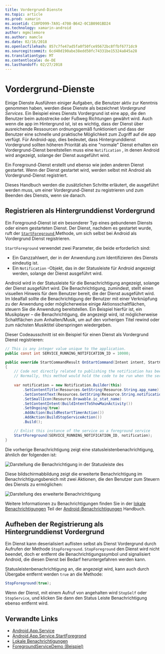 ```yaml
---
title: Vordergrund-Dienste
ms.topic: article
ms.prod: xamarin
ms.assetid: C10FD999-7A91-4708-B642-0C1B0901BD24
ms.technology: xamarin-android
author: mgmclemore
ms.author: mamcle
ms.date: 02/16/2018
ms.openlocfilehash: 857c7fe47ad5fa0f50fce95672bc8ffbf6771dc9
ms.sourcegitcommit: 6cd40d190abe38edd50fc74331be15324a845a28
ms.translationtype: MT
ms.contentlocale: de-DE
ms.lasthandoff: 02/27/2018
---
```

# <a name="foreground-services"></a>Vordergrund-Dienste

Einige Dienste Ausführen einiger Aufgaben, die Benutzer aktiv zur Kenntnis genommen haben, werden diese Dienste als bezeichnet _Vordergrund Services_. Ein Beispiel eines Diensts Vordergrund ist eine app, die den Benutzer beim autostrecke oder Fußweg Richtungen gewährt wird. Auch wenn die app im Hintergrund ist, ist es wichtig, dass der Dienst über ausreichende Ressourcen ordnungsgemäß funktioniert und dass der Benutzer eine schnelle und praktische Möglichkeit zum Zugriff auf die app verfügt. Für Android-app, dies bedeutet, dass Hintergrunddienst Vordergrund sollten höheren Priorität als eine "normale" Dienst erhalten ein Vordergrund-Dienst bereitstellen muss eine `Notification` , in denen Android wird angezeigt, solange der Dienst ausgeführt wird.
 
Ein Foreground-Dienst erstellt und ebenso wie jeden anderen Dienst gestartet. Wenn der Dienst gestartet wird, werden selbst mit Android als Vordergrund-Dienst registriert.
 
Dieses Handbuch werden die zusätzlichen Schritte erläutert, die ausgeführt werden muss, um einer Vordergrund-Dienst zu registrieren und zum Beenden des Diensts, wenn sie danach.

## <a name="registering-as-a-foreground-service"></a>Registrieren als Hintergrunddienst Vordergrund

Ein Foreground-Dienst ist ein besonderer Typ eines gebundenen Diensts oder einem gestarteten Dienst. Der Dienst, nachdem es gestartet wurde, ruft der [ `StartForeground` ](https://developer.xamarin.com/api/member/Android.App.Service.StartForeground/p/System.Int32/Android.App.Notification/) Methode, um sich selbst bei Android als Vordergrund Dienst registrieren.   

`StartForeground` verwendet zwei Parameter, die beide erforderlich sind:
 
* Ein Ganzzahlwert, der in der Anwendung zum Identifizieren des Diensts eindeutig ist.
* Ein `Notification` -Objekt, das in der Statusleiste für Android angezeigt werden, solange der Dienst ausgeführt wird.

Android wird in der Statusleiste für die Benachrichtigung angezeigt, solange der Dienst ausgeführt wird. Die Benachrichtigung, zumindest, stellt einen visuellen Hinweis für dem Benutzer bereit, die der Dienst ausgeführt wird. Im Idealfall sollte die Benachrichtigung der Benutzer mit einer Verknüpfung zu der Anwendung oder möglicherweise einige Aktionsschaltflächen, steuern Sie die Anwendung bereitstellen. Ein Beispiel hierfür ist, ein Musikplayer &ndash; die Benachrichtigung, die angezeigt wird, ist möglicherweise Schaltflächen zum Anhalten/Musik, um auf den vorherigen Titel rewind oder zum nächsten Musiktitel überspringen wiedergeben. 

Dieser Codeausschnitt ist ein Beispiel für einen Dienst als Vordergrund Dienst registrieren:   

```csharp
// This is any integer value unique to the application.
public const int SERVICE_RUNNING_NOTIFICATION_ID = 10000;

public override StartCommandResult OnStartCommand(Intent intent, StartCommandFlags flags, int startId)
{
    // Code not directly related to publishing the notification has been omitted for clarity.
    // Normally, this method would hold the code to be run when the service is started.
    
    var notification = new Notification.Builder(this)
        .SetContentTitle(Resources.GetString(Resource.String.app_name))
        .SetContentText(Resources.GetString(Resource.String.notification_text))
        .SetSmallIcon(Resource.Drawable.ic_stat_name)
        .SetContentIntent(BuildIntentToShowMainActivity())
        .SetOngoing(true)
        .AddAction(BuildRestartTimerAction())
        .AddAction(BuildStopServiceAction())
        .Build();

    // Enlist this instance of the service as a foreground service
    StartForeground(SERVICE_RUNNING_NOTIFICATION_ID, notification);
}
```

Die vorherige Benachrichtigung zeigt eine statusleistenbenachrichtigung, ähnlich der folgenden ist:

![Darstellung die Benachrichtigung in der Statusleiste des](foreground-services-images/foreground-services-01.png "Bild zeigt die Benachrichtigung in der Statusleiste")

Diese bildschirmabbildung zeigt die erweiterte Benachrichtigung im Benachrichtigungsbereich mit zwei Aktionen, die den Benutzer zum Steuern des Diensts zu ermöglichen:

![Darstellung des erweiterte Benachrichtigung](foreground-services-images/foreground-services-02.png "Darstellung des erweiterte Benachrichtigung.")

Weitere Informationen zu Benachrichtigungen finden Sie in der [lokale Benachrichtigungen](~/android/app-fundamentals/notifications/local-notifications.md) Teil der [Android-Benachrichtigungen](~/android/app-fundamentals/notifications/index.md) Handbuch.

## <a name="unregistering-as-a-foreground-service"></a>Aufheben der Registrierung als Hintergrunddienst Vordergrund

Ein Dienst kann deserialisiert auflisten selbst als Dienst Vordergrund durch Aufrufen der Methode `StopForeground`. `StopForeground` den Dienst wird nicht beendet, doch er entfernt die Benachrichtigungssymbol und signalisiert Android, die diesen Dienst bei Bedarf heruntergefahren werden kann.

Statusleistenbenachrichtigung an, die angezeigt wird, kann auch durch Übergabe entfernt werden `true` an die Methode: 

```csharp
StopForeground(true);
```

Wenn der Dienst, mit einem Aufruf von angehalten wird `StopSelf` oder `StopService`, und klicken Sie dann den Status Leiste Benachrichtigung ebenso entfernt wird.


## <a name="related-links"></a>Verwandte Links

- [Android.App.Service](https://developer.xamarin.com/api/type/Android.App.Service/)
- [Android.App.Service.StartForegrond](https://developer.xamarin.com/api/member/Android.App.Service.StartForeground/p/System.Int32/Android.App.Notification/)
- [Lokale Benachrichtigungen](~/android/app-fundamentals/notifications/local-notifications.md)
- [ForegroundServiceDemo (Beispiel)](https://developer.xamarin.com/samples/monodroid/ApplicationFundamentals/ServiceSamples/ForegroundServiceDemo/)
